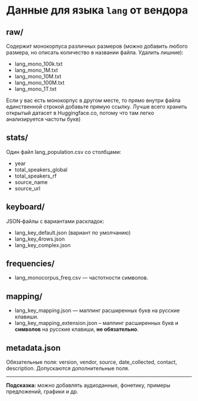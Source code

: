 # Данные для языка `lang` от вендора <Vendor>

## raw/
Содержит монокорпуса различных размеров (можно добавить любого размера, но описать количество в названии файла. Удалить лишние):
- lang_mono_100k.txt
- lang_mono_1M.txt
- lang_mono_10M.txt
- lang_mono_100M.txt
- lang_mono_1T.txt

Если у вас есть монокорпус в другом месте, то прямо внутри файла единственной строкой добавьте прямую ссылку. Лучше всего хранить открытый датасет в Huggingface.co, потому что там легко анализируется частоты букв)

## stats/
Один файл lang_population.csv со столбцами:
- year
- total_speakers_global
- total_speakers_rf
- source_name
- source_url

## keyboard/
JSON‑файлы с вариантами раскладок:
- lang_key_default.json (вариант по умолчанию)
- lang_key_4rows.json
- lang_key_complex.json

## frequencies/
- lang_monocorpus_freq.csv — частотности символов.

## mapping/
- lang_key_mapping.json — маппинг расширенных букв на русские клавиши.
- lang_key_mapping_extension.json – маппинг расширенных букв и **символов** на русские клавиши, **не обязательно**.

## metadata.json
Обязательные поля: version, vendor, source, date_collected, contact, description.
Допускаются дополнительные поля.

---  
**Подсказка:** можно добавлять аудиоданные, фонетику, примеры предложений, графики и др.
